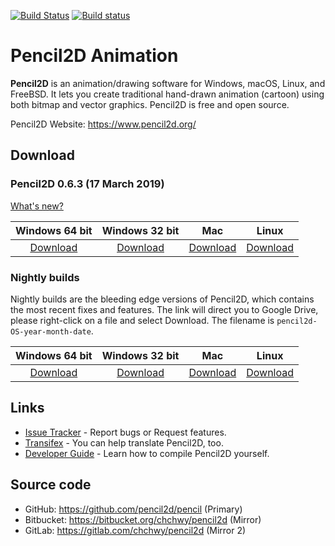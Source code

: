 
[![Build Status](https://travis-ci.org/pencil2d/pencil.svg?branch=master)](https://travis-ci.org/pencil2d/pencil)
[![Build status](https://ci.appveyor.com/api/projects/status/65p3ccmohnkmim4x?svg=true)](https://ci.appveyor.com/project/chchwy/pencil2d)

# Pencil2D Animation

**Pencil2D** is an animation/drawing software for Windows, macOS, Linux, and FreeBSD. It lets you create traditional hand-drawn animation (cartoon) using both bitmap and vector graphics. Pencil2D is free and open source.

Pencil2D Website: <https://www.pencil2d.org/>

## Download ###

### Pencil2D 0.6.3 (17 March 2019)

[What's new?](https://www.pencil2d.org/2019/03/pencil2d-0.6.3-release.html)

| Windows 64 bit   | Windows 32 bit    | Mac             | Linux             |
| :--------------: | :---------------: | :-------------: | :---------------: |
| [Download][w64]  | [Download][w32]   | [Download][mac] | [Download][lnx]   |

[w64]: https://github.com/pencil2d/pencil/releases/download/v0.6.3/pencil2d-win64-0.6.3.zip
[w32]: https://github.com/pencil2d/pencil/releases/download/v0.6.3/pencil2d-win32-0.6.3.zip
[mac]: https://github.com/pencil2d/pencil/releases/download/v0.6.3/pencil2d-mac-0.6.3.zip
[lnx]: https://github.com/pencil2d/pencil/releases/download/v0.6.3/pencil2d-linux-amd64-0.6.3.AppImage

### Nightly builds

Nightly builds are the bleeding edge versions of Pencil2D, which contains the most recent fixes and features.
The link will direct you to Google Drive, please right-click on a file and select Download. The filename is `pencil2d-OS-year-month-date`.

| Windows 64 bit   | Windows 32 bit    | Mac             | Linux             |
| :--------------: | :---------------: | :-------------: | :---------------: |
| [Download][4]    | [Download][5]     | [Download][6]   | [Download][7]     |

[4]: https://goo.gl/ZaYAtw
[5]: https://goo.gl/cKbtgM
[6]: https://goo.gl/WrAVu9
[7]: https://goo.gl/9TzYRV

## Links

* [Issue Tracker](https://github.com/pencil2d/pencil/issues) - Report bugs or Request features.
* [Transifex](https://www.transifex.com/pencil2d/) - You can help translate Pencil2D, too.
* [Developer Guide](https://github.com/pencil2d/pencil/wiki) - Learn how to compile Pencil2D yourself.

## Source code

* GitHub: <https://github.com/pencil2d/pencil> (Primary)
* Bitbucket: <https://bitbucket.org/chchwy/pencil2d> (Mirror)
* GitLab: <https://gitlab.com/chchwy/pencil2d> (Mirror 2)
